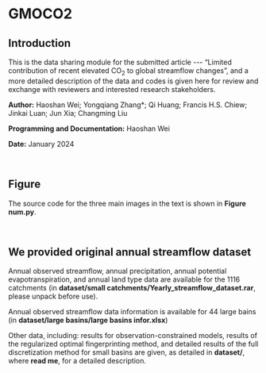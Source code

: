# GMOCO2

## Introduction
This is the data sharing module for the submitted article --- “Limited contribution of recent elevated CO<sub>2</sub> to global streamflow changes”, and a more detailed description of the data and codes is given here for review and exchange with reviewers and interested research stakeholders. 

**Author:** Haoshan Wei; Yongqiang Zhang*; Qi Huang; Francis H.S. Chiew; Jinkai Luan; Jun Xia; Changming Liu

**Programming and Documentation:** Haoshan Wei

**Date:** January 2024

<br/>

## Figure

The source code for the three main images in the text is shown in  **Figure num.py**.

<br/>

## We provided original annual streamflow dataset

Annual observed streamflow, annual precipitation, annual potential evapotranspiration, and annual land type data are available for the 1116 catchments (in **dataset/small catchments/Yearly_streamflow_dataset.rar**, please unpack before use).

Annual observed streamflow data information is available for 44 large bains (in **dataset/large basins/large basins infor.xlsx**)

Other data, including: results for observation-constrained models, results of the regularized optimal fingerprinting method, and detailed results of the full discretization method for small basins are given, as detailed in **dataset/**, where **read me**, for a detailed description.
